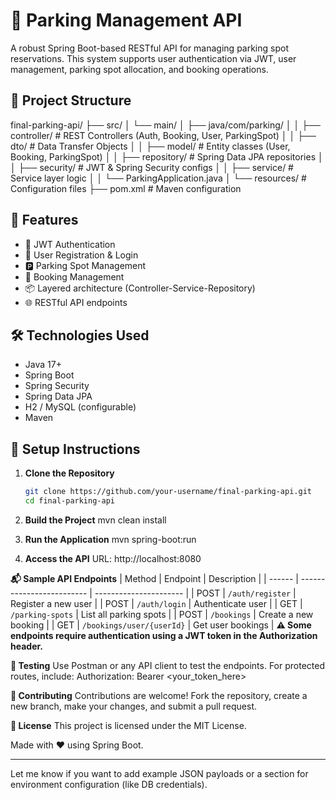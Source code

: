 # 🚗 Parking Management API

A robust Spring Boot-based RESTful API for managing parking spot reservations. This system supports user authentication via JWT, user management, parking spot allocation, and booking operations.

## 📁 Project Structure
final-parking-api/
├── src/
│ └── main/
│ ├── java/com/parking/
│ │ ├── controller/ # REST Controllers (Auth, Booking, User, ParkingSpot)
│ │ ├── dto/ # Data Transfer Objects
│ │ ├── model/ # Entity classes (User, Booking, ParkingSpot)
│ │ ├── repository/ # Spring Data JPA repositories
│ │ ├── security/ # JWT & Spring Security configs
│ │ ├── service/ # Service layer logic
│ │ └── ParkingApplication.java
│ └── resources/ # Configuration files
├── pom.xml # Maven configuration


## 🚀 Features

- 🔐 JWT Authentication
- 👥 User Registration & Login
- 🅿️ Parking Spot Management
- 📅 Booking Management
- 📦 Layered architecture (Controller-Service-Repository)
- 🌐 RESTful API endpoints

## 🛠 Technologies Used

- Java 17+
- Spring Boot
- Spring Security
- Spring Data JPA
- H2 / MySQL (configurable)
- Maven

## 🔧 Setup Instructions

1. **Clone the Repository**
   ```bash
   git clone https://github.com/your-username/final-parking-api.git
   cd final-parking-api

2. **Build the Project**
   mvn clean install

3. **Run the Application**
   mvn spring-boot:run

4. **Access the API**
    URL: http://localhost:8080

**📬 Sample API Endpoints**
| Method | Endpoint                  | Description            |
| ------ | ------------------------- | ---------------------- |
| POST   | `/auth/register`          | Register a new user    |
| POST   | `/auth/login`             | Authenticate user      |
| GET    | `/parking-spots`          | List all parking spots |
| POST   | `/bookings`               | Create a new booking   |
| GET    | `/bookings/user/{userId}` | Get user bookings      |
**⚠️ Some endpoints require authentication using a JWT token in the Authorization header.**


**🧪 Testing**
Use Postman or any API client to test the endpoints. For protected routes, include:
Authorization: Bearer <your_token_here>


**🤝 Contributing**
Contributions are welcome! Fork the repository, create a new branch, make your changes, and submit a pull request.

**📄 License**
This project is licensed under the MIT License.

Made with ❤️ using Spring Boot.

---

Let me know if you want to add example JSON payloads or a section for environment configuration (like DB credentials).


